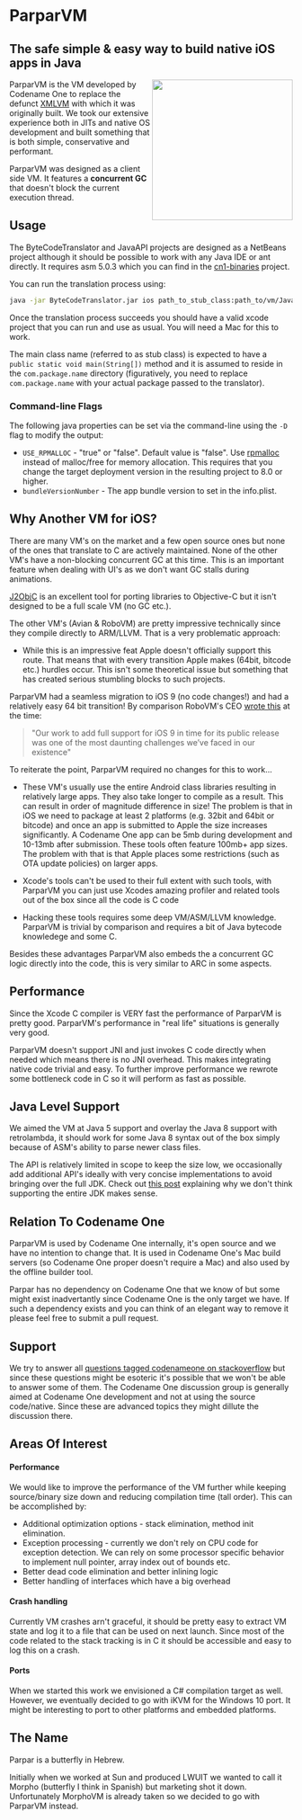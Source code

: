 # ParparVM
## The safe simple & easy way to build native iOS apps in Java

<img align="right" src="http://codenameone.com/img/parpar.png" height="250">

ParparVM is the VM developed by Codename One to replace the defunct [XMLVM](http://xmlvm.org) with which it was
originally built. We took our extensive experience both in JITs and native OS development and built something
that is both simple, conservative and performant.

ParparVM was designed as a client side VM. It features a **concurrent GC** that doesn't block the current execution thread.

## Usage
The ByteCodeTranslator and JavaAPI projects are designed as a NetBeans project although it should be possible to work with any Java IDE or ant directly. It requires asm 5.0.3 which you can find in the [cn1-binaries](http://github.com/codenameone/cn1-binaries) project.

You can run the translation process using:

```bash
java -jar ByteCodeTranslator.jar ios path_to_stub_class:path_to/vm/JavaAPI/build/classes;path_to_your_classes  dest_build_dir MainClassName com.package.name "Title For Project" "1.0" ios none
```

Once the translation process succeeds you should have a valid xcode project that you can run and use as usual. You will need a Mac for this to work.

The main class name (referred to as stub class) is expected to have a `public static void main(String[])` method and it is assumed to reside in the `com.package.name` directory  (figuratively, you need to replace `com.package.name` with your actual package passed to the translator).

### Command-line Flags

The following java properties can be set via the command-line using the `-D` flag to modify the output:

* `USE_RPMALLOC` - "true" or "false".  Default value is "false". Use [rpmalloc](https://github.com/rampantpixels/rpmalloc) instead of malloc/free for memory allocation.  This requires that you change the target deployment version in the resulting project to 8.0 or higher.
* `bundleVersionNumber` - The app bundle version to set in the info.plist.

## Why Another VM for iOS?

There are many VM's on the market and a few open source ones but none of the ones that translate to C are actively maintained. None of the other VM's have a non-blocking concurrent GC at this time. This is an important feature when dealing with UI's as we don't want GC stalls during animations.

[J2ObjC](https://github.com/google/j2objc) is an excellent tool for porting libraries to Objective-C but it isn't designed
to be a full scale VM (no GC etc.).

The other VM's (Avian & RoboVM) are pretty impressive technically since they compile directly to ARM/LLVM.
That is a very problematic approach:

 - While this is an impressive feat Apple doesn't officially support this route. That means that with every transition
 Apple makes (64bit, bitcode etc.) hurdles occur. This isn't some theoretical issue but something that has created
 serious stumbling blocks to such projects.

 ParparVM had a seamless migration to iOS 9 (no code changes!) and had a relatively easy 64 bit transition!
 By comparison RoboVM's CEO [wrote this](https://groups.google.com/d/msg/robovm/OnE3moz3d-8/nba0ury5CwAJ) at the time:

> "Our work to add full support for iOS 9 in time for its public release was one of the most daunting challenges we’ve faced in our existence"

To reiterate the point, ParparVM required no changes for this to work...

 - These VM's usually use the entire Android class libraries resulting in relatively large apps. They also take longer
 to compile as a result. This can result in order of magnitude difference in size!
 The problem is that in iOS we need to package at least 2 platforms (e.g. 32bit and 64bit or bitcode) and once an app is submitted to Apple the size increases significantly. A Codename One app can be 5mb during development and 10-13mb after submission. These tools often feature 100mb+ app sizes.
 The problem with that is that Apple places some restrictions (such as OTA update policies) on larger apps.

 - Xcode's tools can't be used to their full extent with such tools, with ParparVM you can just use Xcodes amazing
 profiler and related tools out of the box since all the code is C code

 - Hacking these tools requires some deep VM/ASM/LLVM knowledge. ParparVM is trivial by comparison and requires a bit
 of Java bytecode knowledege and some C.


Besides these advantages ParparVM also embeds the a concurrent GC logic directly into the code, this is very similar to
ARC in some aspects.

## Performance

Since the Xcode C compiler is VERY fast the performance of ParparVM is pretty good. ParparVM's performance in "real life" situations is generally very good.

ParparVM doesn't support JNI and just invokes C code directly when needed which means there is no JNI overhead. This makes integrating native code trivial and easy. To further improve performance we rewrote some bottleneck code in C so it will perform as fast as possible.

## Java Level Support

We aimed the VM at Java 5 support and overlay the Java 8 support with retrolambda, it should work for some Java 8 syntax out of the box simply because of ASM's ability to parse newer class files.

The API is relatively limited in scope to keep the size low, we occasionally add additional API's ideally with very concise implementations to avoid bringing over the full JDK. Check out [this post](https://www.codenameone.com/blog/why-we-dont-support-the-full-java-api.html) explaining why we don't think supporting the entire JDK makes sense.

## Relation To Codename One

ParparVM is used by Codename One internally, it's open source and we have no intention to change that. It is used in Codename One's Mac build servers (so Codename One proper doesn't require a Mac) and also used by the offline builder tool.

Parpar has no dependency on Codename One that we know of but some might exist inadvertantly since Codename One is the only target we have. If such a dependency exists and you can think of an elegant way to remove it please feel free to submit a pull request.

## Support

We try to answer all [questions tagged codenameone on stackoverflow](http://stackoverflow.com/tags/codenameone) but since these questions might be esoteric it's possible that we won't be able to answer some of them. The Codename One discussion group is generally aimed at Codename One development and not at using the source code/native. Since these are advanced topics they might dillute the discussion there.

## Areas Of Interest

#### Performance
We would like to improve the performance of the VM further while keeping source/binary size down and reducing compilation time (tall order). This can be accomplished by:

  - Additional optimization options - stack elimination, method init elimination.
  - Exception processing - currently we don't rely on CPU code for exception detection. We can rely on some processor specific behavior to implement null pointer, array index out of bounds etc.
  - Better dead code elimination and better inlining logic
  - Better handling of interfaces which have a big overhead

#### Crash handling
Currently VM crashes arn't graceful, it should be pretty easy to extract VM state and log it to a file that can be used on next launch. Since most of the code related to the stack tracking is in C it should be accessible and easy to log this on a crash.

#### Ports
When we started this work we envisioned a C# compilation target as well. However, we eventually decided to go with iKVM for the Windows 10 port. It might be interesting to port to other platforms and embedded platforms.

## The Name

Parpar is a butterfly in Hebrew.

Initially when we worked at Sun and produced LWUIT we wanted to call it Morpho (butterfly I think in Spanish) but marketing shot it down.
Unfortunately MorphoVM is already taken so we decided to go with ParparVM instead.

